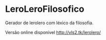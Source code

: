 # LeroLeroFilosofico
Gerador de lerolero com léxico da filosofia.

Versão online disponível http://vls2.tk/lerolero/
